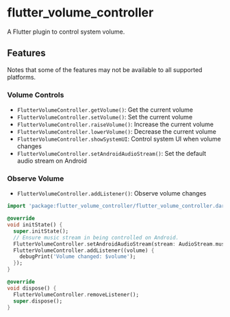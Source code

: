 # flutter_volume_controller

A Flutter plugin to control system volume.

## Features
Notes that some of the features may not be available to all supported platforms.

### Volume Controls

- `FlutterVolumeController.getVolume()`: Get the current volume
- `FlutterVolumeController.setVolume()`: Set the current volume
- `FlutterVolumeController.raiseVolume()`: Increase the current volume
- `FlutterVolumeController.lowerVolume()`: Decrease the current volume
- `FlutterVolumeController.showSystemUI`: Control system UI when volume changes
- `FlutterVolumeController.setAndroidAudioStream()`: Set the default audio stream on Android

### Observe Volume

- `FlutterVolumeController.addListener()`: Observe volume changes

```dart
import 'package:flutter_volume_controller/flutter_volume_controller.dart';

@override
void initState() {
  super.initState();
  // Ensure music stream in being controlled on Android.
  FlutterVolumeController.setAndroidAudioStream(stream: AudioStream.music);
  FlutterVolumeController.addListener((volume) {
    debugPrint('Volume changed: $volume');
  });
}

@override
void dispose() {
  FlutterVolumeController.removeListener();
  super.dispose();
}
```

